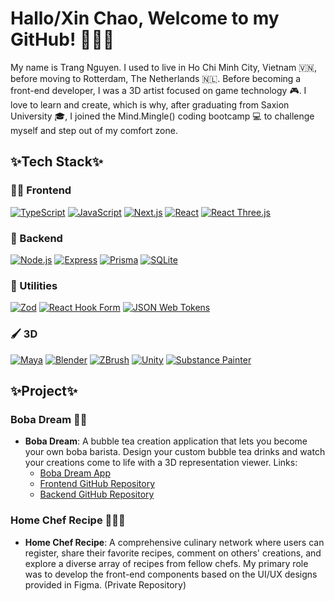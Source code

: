 # Hallo/Xin Chao, Welcome to my GitHub! 🙋🏻‍♀️

My name is Trang Nguyen. I used to live in Ho Chi Minh City, Vietnam 🇻🇳, before moving to Rotterdam, The Netherlands 🇳🇱. Before becoming a front-end developer, I was a 3D artist focused on game technology 🎮. I love to learn and create, which is why, after graduating from Saxion University 🎓, I joined the Mind.Mingle() coding bootcamp 💻 to challenge myself and step out of my comfort zone.

## ✨Tech Stack✨

### 🐻‍❄️ Frontend
[![TypeScript](https://img.shields.io/badge/TypeScript-007ACC?style=for-the-badge&logo=typescript&logoColor=white)](https://www.typescriptlang.org/)
[![JavaScript](https://img.shields.io/badge/JavaScript-F7DF1C?style=for-the-badge&logo=javascript&logoColor=black)](https://developer.mozilla.org/en-US/docs/Web/JavaScript)
[![Next.js](https://img.shields.io/badge/Next.js-000000?style=for-the-badge&logo=nextdotjs&logoColor=white)](https://nextjs.org/)
[![React](https://img.shields.io/badge/React-61DAFB?style=for-the-badge&logo=react&logoColor=black)](https://reactjs.org/)
[![React Three.js](https://img.shields.io/badge/React_Three.js-000000?style=for-the-badge&logo=react&logoColor=white)](https://threejs.org/)

### 🐻 Backend
[![Node.js](https://img.shields.io/badge/Node.js-339933?style=for-the-badge&logo=node.js&logoColor=white)](https://nodejs.org/)
[![Express](https://img.shields.io/badge/Express.js-000000?style=for-the-badge&logo=express&logoColor=white)](https://expressjs.com/)
[![Prisma](https://img.shields.io/badge/Prisma-2D3748?style=for-the-badge&logo=prisma&logoColor=white)](https://www.prisma.io/)
[![SQLite](https://img.shields.io/badge/SQLite-003B57?style=for-the-badge&logo=sqlite&logoColor=white)](https://www.sqlite.org/index.html)

### 🐼 Utilities
[![Zod](https://img.shields.io/badge/Zod-2D3748?style=for-the-badge&logo=zod&logoColor=white)](https://zod.dev/)
[![React Hook Form](https://img.shields.io/badge/React_Hook_Form-EC8D6F?style=for-the-badge&logo=reacthookform&logoColor=white)](https://react-hook-form.com/)
[![JSON Web Tokens](https://img.shields.io/badge/JSON_Web_Tokens-000000?style=for-the-badge&logo=json&logoColor=white)](https://jwt.io/)

### 🖌️ 3D
[![Maya](https://img.shields.io/badge/Maya-002F6C?style=for-the-badge&logo=autodesk&logoColor=white)](https://www.autodesk.com/products/maya/overview)
[![Blender](https://img.shields.io/badge/Blender-F5792A?style=for-the-badge&logo=blender&logoColor=white)](https://www.blender.org/)
[![ZBrush](https://img.shields.io/badge/ZBrush-3D8D8F?style=for-the-badge&logo=zbrush&logoColor=white)](https://pixologic.com/)
[![Unity](https://img.shields.io/badge/Unity-000000?style=for-the-badge&logo=unity&logoColor=white)](https://unity.com/)
[![Substance Painter](https://img.shields.io/badge/Substance_Painter-5A3E36?style=for-the-badge&logo=substance&logoColor=white)](https://www.adobe.com/products/substance3d-painter.html)

## ✨Project✨

### Boba Dream 🧋💭
- **Boba Dream**: A bubble tea creation application that lets you become your own boba barista. Design your custom bubble tea drinks and watch your creations come to life with a 3D representation viewer. Links: 
  - [Boba Dream App](https://bobadream.vercel.app/)
  - [Frontend GitHub Repository](https://github.com/XuanTrangNguyen0305/Portfolio_mindmingle_frontend)
  - [Backend GitHub Repository](https://github.com/XuanTrangNguyen0305/Portfolio_mindmingle_backend)
    
### Home Chef Recipe 🧑‍🍳🍴

- **Home Chef Recipe**: A comprehensive culinary network where users can register, share their favorite recipes, comment on others' creations, and explore a diverse array of recipes from fellow chefs. My primary role was to develop the front-end components based on the UI/UX designs provided in Figma. (Private Repository)
<br/>
